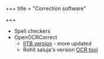 +++
title = "Correction software"

+++
- Spell checkers
- OpenOCRCorrect
  - [IITB version](https://github.com/IITB-OpenOCRCorrect/iitb-openocr-digit-tool) - more updated
  - Rohit saluja's version [OCR tool](https://github.com/rohitsaluja22/OpenOCRCorrect)
